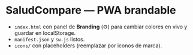 # SaludCompare — PWA brandable
- `index.html` con panel de **Branding** (⚙️) para cambiar colores en vivo y guardar en localStorage.
- `manifest.json` y `sw.js` listos.
- `icons/` con placeholders (reemplazar por iconos de marca).
